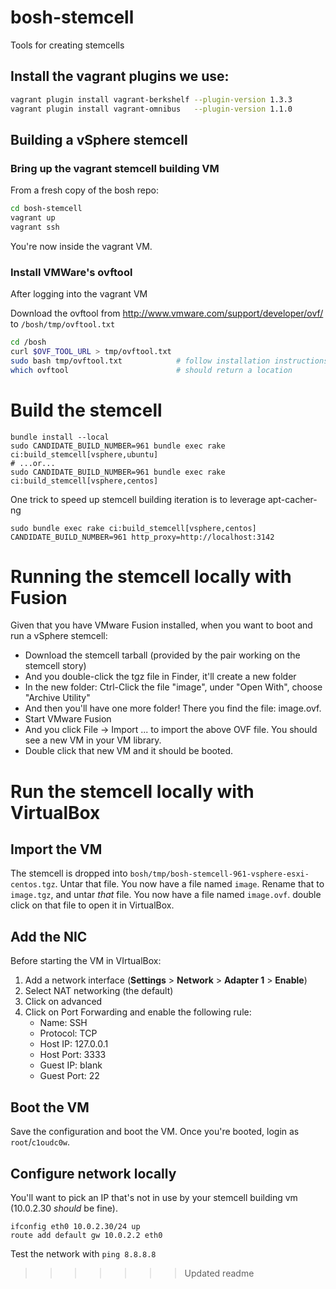 # bosh-stemcell

Tools for creating stemcells

## Install the vagrant plugins we use:

```bash
vagrant plugin install vagrant-berkshelf --plugin-version 1.3.3
vagrant plugin install vagrant-omnibus   --plugin-version 1.1.0
```

## Building a vSphere stemcell

### Bring up the vagrant stemcell building VM

From a fresh copy of the bosh repo:

```bash
cd bosh-stemcell
vagrant up
vagrant ssh
```

You're now inside the vagrant VM.

### Install VMWare's ovftool

After logging into the vagrant VM

Download the ovftool from http://www.vmware.com/support/developer/ovf/ to `/bosh/tmp/ovftool.txt`

```bash
cd /bosh
curl $OVF_TOOL_URL > tmp/ovftool.txt
sudo bash tmp/ovftool.txt            # follow installation instructions
which ovftool                        # should return a location
```

# Build the stemcell

```
bundle install --local
sudo CANDIDATE_BUILD_NUMBER=961 bundle exec rake ci:build_stemcell[vsphere,ubuntu]
# ...or...
sudo CANDIDATE_BUILD_NUMBER=961 bundle exec rake ci:build_stemcell[vsphere,centos]
```

One trick to speed up stemcell building iteration is to leverage apt-cacher-ng

```
sudo bundle exec rake ci:build_stemcell[vsphere,centos] CANDIDATE_BUILD_NUMBER=961 http_proxy=http://localhost:3142
```

# Running the stemcell locally with Fusion

Given that you have VMware Fusion installed, when you want to boot and run a vSphere stemcell:

* Download the stemcell tarball (provided by the pair working on the stemcell story)
* And you double-click the tgz file in Finder, it'll create a new folder
* In the new folder: Ctrl-Click the file "image", under "Open With", choose "Archive Utility"
* And then you'll have one more folder! There you find the file: image.ovf.
* Start VMware Fusion
* And you click File -> Import ... to import the above OVF file. You should see a new VM in your VM library.
* Double click that new VM and it should be booted.

# Run the stemcell locally with VirtualBox

## Import the VM

The stemcell is dropped into `bosh/tmp/bosh-stemcell-961-vsphere-esxi-centos.tgz`.  Untar that file.  You now have a file named `image`.  Rename that to `image.tgz`, and untar *that* file.  You now have a file named `image.ovf`.  double click on that file to open it in VirtualBox.

## Add the NIC

Before starting the VM in VIrtualBox:

1. Add a network interface (**Settings** > **Network** > **Adapter 1** > **Enable**)
1. Select NAT networking (the default)
1. Click on advanced
1. Click on Port Forwarding and enable the following rule:
    * Name: SSH
    * Protocol: TCP
    * Host IP: 127.0.0.1
    * Host Port: 3333
    * Guest IP: blank
    * Guest Port: 22

## Boot the VM

Save the configuration and boot the VM.  Once you're booted, login as `root`/`c1oudc0w`.

## Configure network locally

You'll want to pick an IP that's not in use by your stemcell building vm (10.0.2.30 *should* be fine).

```
ifconfig eth0 10.0.2.30/24 up
route add default gw 10.0.2.2 eth0
```

Test the network with `ping 8.8.8.8`

>>>>>>> Updated readme
